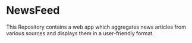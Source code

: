 # NewsFeed
This Repository contains  a web app which aggregates news articles from various sources and displays them in a user-friendly format.
